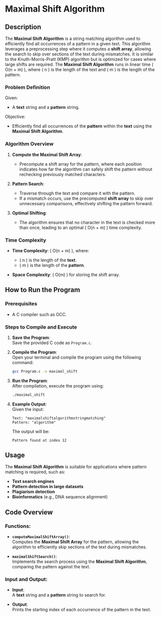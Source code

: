 # **Maximal Shift Algorithm**

## **Description**

The **Maximal Shift Algorithm** is a string matching algorithm used to efficiently find all occurrences of a pattern in a given text. This algorithm leverages a preprocessing step where it computes a **shift array**, allowing the search to skip over sections of the text during mismatches. It is similar to the Knuth-Morris-Pratt (KMP) algorithm but is optimized for cases where large shifts are required. The **Maximal Shift Algorithm** runs in linear time \( O(n + m) \), where \( n \) is the length of the text and \( m \) is the length of the pattern.

### **Problem Definition**

Given:
- A **text** string and a **pattern** string.

Objective:
- Efficiently find all occurrences of the **pattern** within the **text** using the **Maximal Shift Algorithm**.

### **Algorithm Overview**

1. **Compute the Maximal Shift Array**:  
   - Precompute a shift array for the pattern, where each position indicates how far the algorithm can safely shift the pattern without rechecking previously matched characters.

2. **Pattern Search**:  
   - Traverse through the text and compare it with the pattern.  
   - If a mismatch occurs, use the precomputed **shift array** to skip over unnecessary comparisons, effectively shifting the pattern forward.

3. **Optimal Shifting**:  
   - The algorithm ensures that no character in the text is checked more than once, leading to an optimal \( O(n + m) \) time complexity.

### **Time Complexity**

- **Time Complexity**: \( O(n + m) \), where:
  - \( n \) is the length of the **text**.
  - \( m \) is the length of the **pattern**.

- **Space Complexity**: \( O(m) \) for storing the shift array.

## **How to Run the Program**

### **Prerequisites**

- A C compiler such as GCC.

### **Steps to Compile and Execute**

1. **Save the Program**:  
   Save the provided C code as `Program.c`.

2. **Compile the Program**:  
   Open your terminal and compile the program using the following command:
   ```bash
   gcc Program.c -o maximal_shift
   ```

3. **Run the Program**:  
   After compilation, execute the program using:
   ```bash
   ./maximal_shift
   ```

4. **Example Output**:  
   Given the input:
   ```plaintext
   Text: "maximalshiftalgorithmstringmatching"
   Pattern: "algorithm"
   ```
   The output will be:
   ```plaintext
   Pattern found at index 12
   ```

## **Usage**

The **Maximal Shift Algorithm** is suitable for applications where pattern matching is required, such as:

- **Text search engines**
- **Pattern detection in large datasets**
- **Plagiarism detection**
- **Bioinformatics** (e.g., DNA sequence alignment)

## **Code Overview**

### **Functions**:

- **`computeMaximalShiftArray()`**:  
  Computes the **Maximal Shift Array** for the pattern, allowing the algorithm to efficiently skip sections of the text during mismatches.

- **`maximalShiftSearch()`**:  
  Implements the search process using the **Maximal Shift Algorithm**, comparing the pattern against the text.

### **Input and Output**:

- **Input**:  
  A **text** string and a **pattern** string to search for.

- **Output**:  
  Prints the starting index of each occurrence of the pattern in the text.
